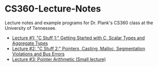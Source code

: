 # CS360-Lecture-Notes
Lecture notes and example programs for Dr. Plank's CS360 class at the University of Tennessee.

- [Lecture #1: "C Stuff 1:" Getting Started with C, Scalar Types and Aggregate Types](CStuff-1/README.md)
- [Lecture #2: "C Stuff 2:" Pointers, Casting, Malloc, Segmentation Violations and Bus Errors](CStuff-2/README.md)
- [Lecture #3: Pointer Arithmetic (Small lecture)](Pointer-Arithmetic/README.md)
